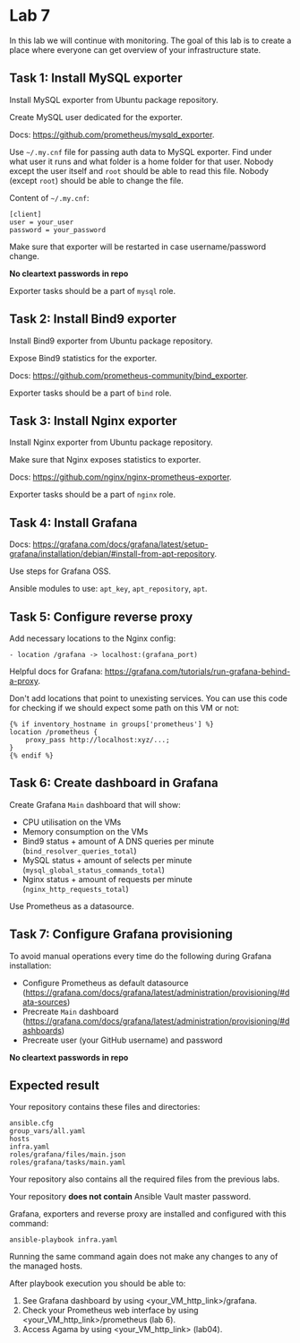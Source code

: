 # Lab 7

In this lab we will continue with monitoring. The goal of this lab is to create a place where everyone can get overview of your infrastructure state.

## Task 1: Install MySQL exporter

Install MySQL exporter from Ubuntu package repository.

Create MySQL user dedicated for the exporter.

Docs: https://github.com/prometheus/mysqld_exporter.

Use `~/.my.cnf` file for passing auth data to MySQL exporter. Find under what user it runs and what folder is a home folder for that user. Nobody except the user itself and `root` should be able to read this file. Nobody (except `root`) should be able to change the file.

Content of `~/.my.cnf`:

    [client]
    user = your_user
    password = your_password

Make sure that exporter will be restarted in case username/password change.

**No cleartext passwords in repo**

Exporter tasks should be a part of `mysql` role.

## Task 2: Install Bind9 exporter

Install Bind9 exporter from Ubuntu package repository.

Expose Bind9 statistics for the exporter.

Docs: https://github.com/prometheus-community/bind_exporter.

Exporter tasks should be a part of `bind` role.

## Task 3: Install Nginx exporter

Install Nginx exporter from Ubuntu package repository.

Make sure that Nginx exposes statistics to exporter.

Docs: https://github.com/nginx/nginx-prometheus-exporter.

Exporter tasks should be a part of `nginx` role.

## Task 4: Install Grafana

Docs: https://grafana.com/docs/grafana/latest/setup-grafana/installation/debian/#install-from-apt-repository.

Use steps for Grafana OSS.

Ansible modules to use: `apt_key`, `apt_repository`, `apt`.

## Task 5: Configure reverse proxy

Add necessary locations to the Nginx config:

    - location /grafana -> localhost:(grafana_port)
    
Helpful docs for Grafana: https://grafana.com/tutorials/run-grafana-behind-a-proxy.

Don't add locations that point to unexisting services. You can use this code for checking if we should expect some path on this VM or not:

    {% if inventory_hostname in groups['prometheus'] %}
    location /prometheus {
        proxy_pass http://localhost:xyz/...;
    }
    {% endif %}

## Task 6: Create dashboard in Grafana

Create Grafana `Main` dashboard that will show:
 - CPU utilisation on the VMs
 - Memory consumption on the VMs
 - Bind9 status + amount of A DNS queries per minute (`bind_resolver_queries_total`)
 - MySQL status + amount of selects per minute (`mysql_global_status_commands_total`)
 - Nginx status + amount of requests per minute (`nginx_http_requests_total`)

Use Prometheus as a datasource.

## Task 7: Configure Grafana provisioning

To avoid manual operations every time do the following during Grafana installation:

 - Configure Prometheus as default datasource (https://grafana.com/docs/grafana/latest/administration/provisioning/#data-sources)
 - Precreate `Main` dashboard (https://grafana.com/docs/grafana/latest/administration/provisioning/#dashboards)
 - Precreate user (your GitHub username) and password

**No cleartext passwords in repo**

## Expected result

Your repository contains these files and directories:

    ansible.cfg
    group_vars/all.yaml
    hosts
    infra.yaml
	roles/grafana/files/main.json
    roles/grafana/tasks/main.yaml

Your repository also contains all the required files from the previous labs.

Your repository **does not contain** Ansible Vault master password.

Grafana, exporters and reverse proxy are installed and configured with this command:

	ansible-playbook infra.yaml

Running the same command again does not make any changes to any of the managed
hosts.

After playbook execution you should be able to:

1. See Grafana dashboard by using \<your_VM_http_link\>/grafana.
2. Check your Prometheus web interface by using \<your_VM_http_link\>/prometheus (lab 6).
3. Access Agama by using \<your_VM_http_link\> (lab04).
